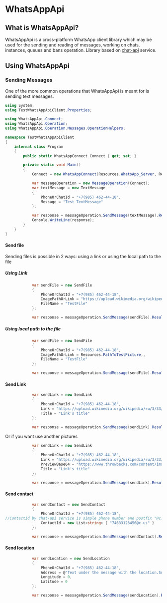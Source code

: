 # WhatsAppApi



## What is WhatsAppApi?

WhatsAppApi is a cross-platform WhatsApp client library which may be used for the sending and reading of messages, working on chats, instances, queues and bans operation.
Library based on [chat-api](https://chat-api.com) service.


## Using WhatsAppApi

### Sending Messages

One of the more common operations that WhatsAppApi is meant for is sending text messages.

```csharp
using System;
using TestWhatsAppApiClient.Properties;

using WhatsAppApi.Connect;
using WhatsAppApi.Operation;
using WhatsAppApi.Operation.Messages.OperationHelpers;

namespace TestWhatsAppApiClient
{
    internal class Program
    {
        public static WhatsAppConnect Connect { get; set; }

        private static void Main()
        {
            Connect = new WhatsAppConnect(Resources.WhatsApp_Server, Resources.WhatsApp_Instance, Resources.WhatsApp_Token); //to protect this data

            var messageOperation = new MessageOperation(Connect);
            var textMessage = new TextMessage
            {
                PhoneOrChatId = "+7(985) 462-44-18",
                Message = "Test TextMessage"
            };

            var response = messageOperation.SendMessage(textMessage).Result;
            Console.WriteLine(response);
        }
    }
}


```

#### Send file
Sending files is possible in 2 ways: using a link or using the local path to the file
##### Using Link
```csharp
            var sendFile = new SendFile
            {
                PhoneOrChatId = "+7(985) 462-44-18",
                ImagePathOrLink = "https://upload.wikimedia.org/wikipedia/ru/3/33/NatureCover2001.jpg",
                FileName = "TestFile"
            };

            var response = messageOperation.SendMessage(sendFile).Result;
```

##### Using local path to the file
```csharp
            var sendFile = new SendFile
            {
                PhoneOrChatId = "+7(985) 462-44-18",
                ImagePathOrLink = Resources.PathToTestPicture,,
                FileName = "TestFile"
            };

            var response = messageOperation.SendMessage(sendFile).Result;
```

#### Send Link

```csharp
            var sendLink = new SendLink
            {
                PhoneOrChatId = "+7(985) 462-44-18",
                Link = "https://upload.wikimedia.org/wikipedia/ru/3/33/NatureCover2001.jpg",
                Title = "Link's title"
            };

            var response = messageOperation.SendMessage(sendLink).Result;
```

Or if you want use another pictures
```csharp
            var sendLink = new SendLink
            {
                PhoneOrChatId = "+7(985) 462-44-18",
                Link = "https://upload.wikimedia.org/wikipedia/ru/3/33/NatureCover2001.jpg",
                PreviewBase64 = "https://www.throwbacks.com/content/images/2017/09/Untitled-design--63--1.png",
                Title = "Link's title"
            };

            var response = messageOperation.SendMessage(sendLink).Result;
```


#### Send contact

```csharp
            var sendContact = new SendContact
            {
                PhoneOrChatId = "+7(985) 462-44-18",
//ContactId by chat-api service is simple phone number and postfix "@c.us"
                ContactId = new List<string> { "74633123456@c.us" } 
            };

            var response = messageOperation.SendMessage(sendContact).Result;
```

#### Send location
```csharp
            var sendLocation = new SendLocation
            {
                PhoneOrChatId = "+7(985) 462-44-18",
                Address = @"Text under the message with the location.Supports two strings. To use two strings, use the '\n' character.",
                Longitude = 0,
                Latitude = 0
            };

            var response = messageOperation.SendMessage(sendLocation).Result;
```
